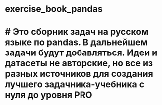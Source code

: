 # exercise_book_pandas
# # Это сборник задач на русском языке по pandas. В дальнейшем задачи будут добавляться. Идеи и датасеты не авторские, но все из разных источников для создания лучшего задачника-учебника с нуля до уровня PRO

